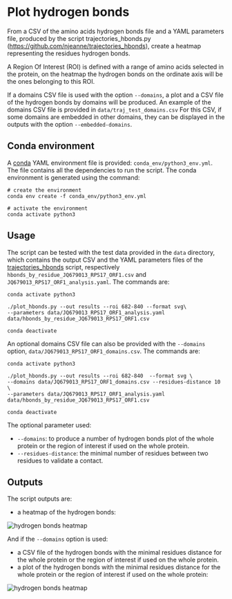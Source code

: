 # Plot hydrogen bonds

From a CSV of the amino acids hydrogen bonds file and a YAML parameters file, produced by the script 
trajectories_hbonds.py (https://github.com/njeanne/trajectories_hbonds), create a heatmap representing the 
residues hydrogen bonds.

A Region Of Interest (ROI) is defined with a range of amino acids selected in the protein,
on the heatmap the hydrogen bonds on the ordinate axis will be the ones belonging to this ROI.

If a domains CSV file is used with the option `--domains`, a plot and a CSV file of the hydrogen bonds by domains will be 
produced. An example of the domains CSV file is provided in `data/traj_test_domains.csv`
For this CSV, if some domains are embedded in other domains, they can be displayed in the outputs with the option 
`--embedded-domains`.

## Conda environment

A [conda](https://docs.conda.io/projects/conda/en/latest/index.html) YAML environment file is provided: 
`conda_env/python3_env.yml`. The file contains all the dependencies to run the script.
The conda environment is generated using the command:
```shell script
# create the environment
conda env create -f conda_env/python3_env.yml

# activate the environment
conda activate python3
```

## Usage

The script can be tested with the test data provided in the `data` directory, which contains the output CSV and the 
YAML parameters files of the [trajectories_hbonds](https://github.com/njeanne/trajectories_hbonds) script, 
respectively `hbonds_by_residue_JQ679013_RPS17_ORF1.csv` and `JQ679013_RPS17_ORF1_analysis.yaml`. The commands are:

```shell script
conda activate python3

./plot_hbonds.py --out results --roi 682-840 --format svg\
--parameters data/JQ679013_RPS17_ORF1_analysis.yaml data/hbonds_by_residue_JQ679013_RPS17_ORF1.csv

conda deactivate
```

An optional domains CSV file can also be provided with the `--domains` option, `data/JQ679013_RPS17_ORF1_domains.csv`. 
The commands are:

```shell script
conda activate python3

./plot_hbonds.py --out results --roi 682-840  --format svg \
--domains data/JQ679013_RPS17_ORF1_domains.csv --residues-distance 10 \
--parameters data/JQ679013_RPS17_ORF1_analysis.yaml  data/hbonds_by_residue_JQ679013_RPS17_ORF1.csv

conda deactivate
```

The optional parameter used:
- `--domains`: to produce a number of hydrogen bonds plot of the whole protein or the region of interest if used on 
the whole protein.
- `--residues-distance`: the minimal number of residues between two residues to validate a contact.

## Outputs

The script outputs are:
- a heatmap of the hydrogen bonds:

![hydrogen bonds heatmap](doc/_static/heatmap.svg)

And if the `--domains` option is used: 
- a CSV file of the hydrogen bonds with the minimal residues distance for the whole protein or the region of interest if used 
on the whole protein.
- a plot of the hydrogen bonds with the minimal residues distance for the whole protein or the region of interest if used on 
the whole protein:

![hydrogen bonds heatmap](doc/_static/outliers.svg)